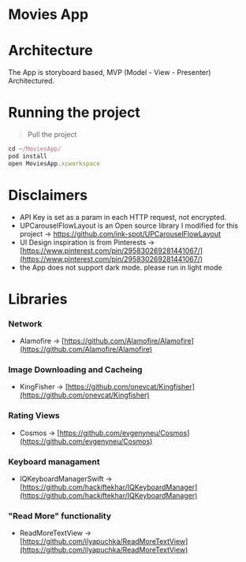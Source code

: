 # Movies App

# Architecture

The App is storyboard based, MVP (Model - View - Presenter) Architectured.

# Running the project

> Pull the project

```jsx
cd ~/MoviesApp/
pod install
open MoviesApp.xcworkspace
```

# Disclaimers

- API Key is set as a param in each HTTP request, not encrypted.
- UPCarouselFlowLayout is an Open source library I modified for this project -> https://github.com/ink-spot/UPCarouselFlowLayout
- UI Design inspiration is from Pinterests → [https://www.pinterest.com/pin/295830269281441067/](https://www.pinterest.com/pin/295830269281441067/)
- the App does not support dark mode. please run in light mode

# Libraries

### Network

- Alamofire → [https://github.com/Alamofire/Alamofire](https://github.com/Alamofire/Alamofire)

### Image Downloading and Cacheing

- KingFisher → [https://github.com/onevcat/Kingfisher](https://github.com/onevcat/Kingfisher)

### Rating Views

- Cosmos → [https://github.com/evgenyneu/Cosmos](https://github.com/evgenyneu/Cosmos)

### Keyboard managament

- IQKeyboardManagerSwift → [https://github.com/hackiftekhar/IQKeyboardManager](https://github.com/hackiftekhar/IQKeyboardManager)

### "Read More" functionality

- ReadMoreTextView → [https://github.com/ilyapuchka/ReadMoreTextView](https://github.com/ilyapuchka/ReadMoreTextView)
